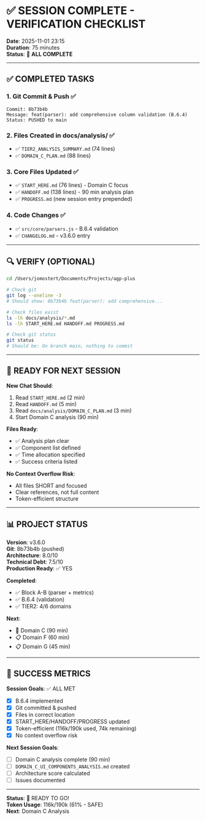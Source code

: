 # ✅ SESSION COMPLETE - VERIFICATION CHECKLIST

**Date**: 2025-11-01 23:15  
**Duration**: 75 minutes  
**Status**: 🎉 **ALL COMPLETE**

---

## ✅ COMPLETED TASKS

### 1. Git Commit & Push ✅
```
Commit: 8b73b4b
Message: feat(parser): add comprehensive column validation (B.6.4)
Status: PUSHED to main
```

### 2. Files Created in docs/analysis/ ✅
- ✅ `TIER2_ANALYSIS_SUMMARY.md` (74 lines)
- ✅ `DOMAIN_C_PLAN.md` (88 lines)

### 3. Core Files Updated ✅
- ✅ `START_HERE.md` (76 lines) - Domain C focus
- ✅ `HANDOFF.md` (138 lines) - 90 min analysis plan
- ✅ `PROGRESS.md` (new session entry prepended)

### 4. Code Changes ✅
- ✅ `src/core/parsers.js` - B.6.4 validation
- ✅ `CHANGELOG.md` - v3.6.0 entry

---

## 🔍 VERIFY (OPTIONAL)

```bash
cd /Users/jomostert/Documents/Projects/agp-plus

# Check git
git log --oneline -3
# Should show: 8b73b4b feat(parser): add comprehensive...

# Check files exist
ls -lh docs/analysis/*.md
ls -lh START_HERE.md HANDOFF.md PROGRESS.md

# Check git status
git status
# Should be: On branch main, nothing to commit
```

---

## 🚀 READY FOR NEXT SESSION

**New Chat Should**:
1. Read `START_HERE.md` (2 min)
2. Read `HANDOFF.md` (5 min)
3. Read `docs/analysis/DOMAIN_C_PLAN.md` (3 min)
4. Start Domain C analysis (90 min)

**Files Ready**:
- ✅ Analysis plan clear
- ✅ Component list defined
- ✅ Time allocation specified
- ✅ Success criteria listed

**No Context Overflow Risk**:
- All files SHORT and focused
- Clear references, not full content
- Token-efficient structure

---

## 📊 PROJECT STATUS

**Version**: v3.6.0  
**Git**: 8b73b4b (pushed)  
**Architecture**: 8.0/10  
**Technical Debt**: 7.5/10  
**Production Ready**: ✅ YES

**Completed**:
- ✅ Block A-B (parser + metrics)
- ✅ B.6.4 (validation)
- ✅ TIER2: 4/6 domains

**Next**:
- 🔄 Domain C (90 min)
- 📋 Domain F (60 min)
- 📋 Domain G (45 min)

---

## 🎯 SUCCESS METRICS

**Session Goals**: ✅ ALL MET
- [x] B.6.4 implemented
- [x] Git committed & pushed
- [x] Files in correct location
- [x] START_HERE/HANDOFF/PROGRESS updated
- [x] Token-efficient (116k/190k used, 74k remaining)
- [x] No context overflow risk

**Next Session Goals**:
- [ ] Domain C analysis complete (90 min)
- [ ] `DOMAIN_C_UI_COMPONENTS_ANALYSIS.md` created
- [ ] Architecture score calculated
- [ ] Issues documented

---

**Status**: 🎉 READY TO GO!  
**Token Usage**: 116k/190k (61% - SAFE)  
**Next**: Domain C Analysis
